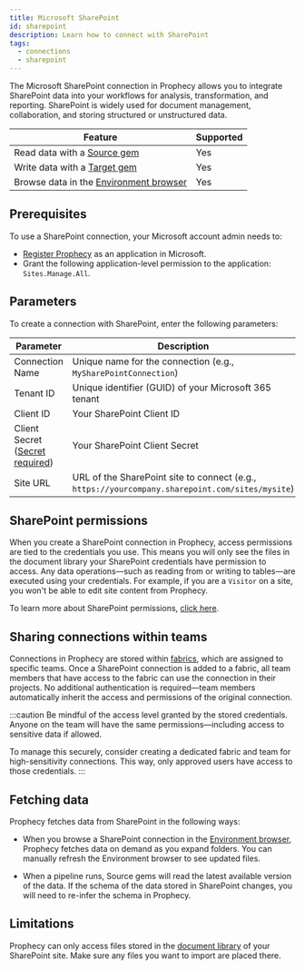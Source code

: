 ```yaml
---
title: Microsoft SharePoint
id: sharepoint
description: Learn how to connect with SharePoint
tags:
  - connections
  - sharepoint
---
```


The Microsoft SharePoint connection in Prophecy allows you to integrate SharePoint data into your workflows for analysis, transformation, and reporting. SharePoint is widely used for document management, collaboration, and storing structured or unstructured data.

| Feature                                                       | Supported |
| ------------------------------------------------------------- | --------- |
| Read data with a [Source gem](/analysts/source-target)        | Yes       |
| Write data with a [Target gem](/analysts/source-target)       | Yes       |
| Browse data in the [Environment browser](/analysts/pipelines) | Yes       |

## Prerequisites

To use a SharePoint connection, your Microsoft account admin needs to:

- [Register Prophecy](https://learn.microsoft.com/en-us/entra/identity-platform/quickstart-register-app) as an application in Microsoft.
- Grant the following application-level permission to the application: `Sites.Manage.All`.

## Parameters

To create a connection with SharePoint, enter the following parameters:

| Parameter                                                                 | Description                                                                                     |
| ------------------------------------------------------------------------- | ----------------------------------------------------------------------------------------------- |
| Connection Name                                                           | Unique name for the connection (e.g., `MySharePointConnection`)                                 |
| Tenant ID                                                                 | Unique identifier (GUID) of your Microsoft 365 tenant                                           |
| Client ID                                                                 | Your SharePoint Client ID                                                                       |
| Client Secret ([Secret required](docs/administration/secrets/secrets.md)) | Your SharePoint Client Secret                                                                   |
| Site URL                                                                  | URL of the SharePoint site to connect (e.g., `https://yourcompany.sharepoint.com/sites/mysite`) |

## SharePoint permissions

When you create a SharePoint connection in Prophecy, access permissions are tied to the credentials you use. This means you will only see the files in the document library your SharePoint credentials have permission to access. Any data operations—such as reading from or writing to tables—are executed using your credentials. For example, if you are a `Visitor` on a site, you won't be able to edit site content from Prophecy.

To learn more about SharePoint permissions, [click here](https://support.microsoft.com/en-us/office/overview-site-governance-permission-and-sharing-for-site-owners-95e83c3d-e1b0-4aae-9d08-e94dcaa4942e).

## Sharing connections within teams

Connections in Prophecy are stored within [fabrics](docs/administration/fabrics/prophecy-fabrics/prophecy-fabrics.md), which are assigned to specific teams. Once a SharePoint connection is added to a fabric, all team members that have access to the fabric can use the connection in their projects. No additional authentication is required—team members automatically inherit the access and permissions of the original connection.

:::caution
Be mindful of the access level granted by the stored credentials. Anyone on the team will have the same permissions—including access to sensitive data if allowed.

To manage this securely, consider creating a dedicated fabric and team for high-sensitivity connections. This way, only approved users have access to those credentials.
:::

## Fetching data

Prophecy fetches data from SharePoint in the following ways:

- When you browse a SharePoint connection in the [Environment browser](/analysts/pipelines), Prophecy fetches data on demand as you expand folders. You can manually refresh the Environment browser to see updated files.

- When a pipeline runs, Source gems will read the latest available version of the data. If the schema of the data stored in SharePoint changes, you will need to re-infer the schema in Prophecy.

## Limitations

Prophecy can only access files stored in the [document library](https://support.microsoft.com/en-us/office/what-is-a-document-library-3b5976dd-65cf-4c9e-bf5a-713c10ca2872) of your SharePoint site. Make sure any files you want to import are placed there.
